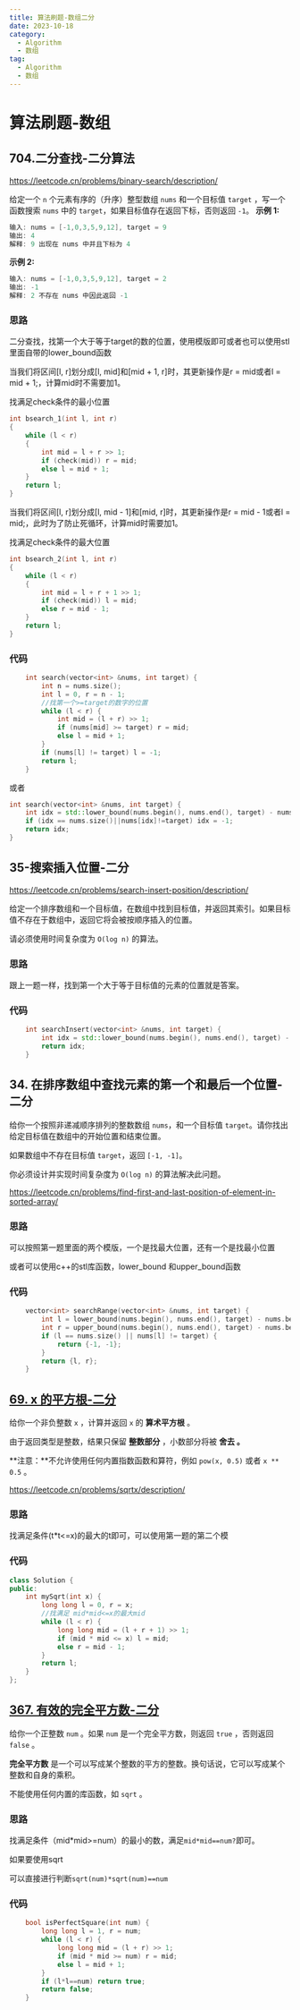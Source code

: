 ```yaml
---
title: 算法刷题-数组二分
date: 2023-10-18
category:
  - Algorithm
  - 数组
tag:
  - Algorithm
  - 数组 
---
```


# 算法刷题-数组

## 704.二分查找-二分算法

https://leetcode.cn/problems/binary-search/description/

给定一个 `n` 个元素有序的（升序）整型数组 `nums` 和一个目标值 `target` ，写一个函数搜索 `nums` 中的 `target`，如果目标值存在返回下标，否则返回 `-1`。
**示例 1:**

```cpp
输入: nums = [-1,0,3,5,9,12], target = 9
输出: 4
解释: 9 出现在 nums 中并且下标为 4
```

**示例 2:**

```cpp
输入: nums = [-1,0,3,5,9,12], target = 2
输出: -1
解释: 2 不存在 nums 中因此返回 -1
```

### 思路

二分查找，找第一个大于等于target的数的位置，使用模版即可或者也可以使用stl里面自带的lower_bound函数

当我们将区间[l, r]划分成[l, mid]和[mid + 1, r]时，其更新操作是r = mid或者l = mid + 1;，计算mid时不需要加1。

找满足check条件的最小位置

```cpp
int bsearch_1(int l, int r)
{
    while (l < r)
    {
        int mid = l + r >> 1;
        if (check(mid)) r = mid;
        else l = mid + 1;
    }
    return l;
}
```

当我们将区间[l, r]划分成[l, mid - 1]和[mid, r]时，其更新操作是r = mid - 1或者l = mid;，此时为了防止死循环，计算mid时需要加1。

找满足check条件的最大位置

```cpp
int bsearch_2(int l, int r)
{
    while (l < r)
    {
        int mid = l + r + 1 >> 1;
        if (check(mid)) l = mid;
        else r = mid - 1;
    }
    return l;
}
```

### 代码

```cpp
    int search(vector<int> &nums, int target) {
        int n = nums.size();
        int l = 0, r = n - 1;
        //找第一个>=target的数字的位置
        while (l < r) {
            int mid = (l + r) >> 1;
            if (nums[mid] >= target) r = mid;
            else l = mid + 1;
        }
        if (nums[l] != target) l = -1;
        return l;
    }
```

或者

```cpp
int search(vector<int> &nums, int target) {
    int idx = std::lower_bound(nums.begin(), nums.end(), target) - nums.begin();
    if (idx == nums.size()||nums[idx]!=target) idx = -1;
    return idx;
}
```



## 35-搜索插入位置-二分

https://leetcode.cn/problems/search-insert-position/description/

给定一个排序数组和一个目标值，在数组中找到目标值，并返回其索引。如果目标值不存在于数组中，返回它将会被按顺序插入的位置。

请必须使用时间复杂度为 `O(log n)` 的算法。

### 思路

跟上一题一样，找到第一个大于等于目标值的元素的位置就是答案。

### 代码

```cpp
    int searchInsert(vector<int> &nums, int target) {
        int idx = std::lower_bound(nums.begin(), nums.end(), target) - nums.begin();
        return idx;
    }
```

## 34. 在排序数组中查找元素的第一个和最后一个位置-二分

给你一个按照非递减顺序排列的整数数组 `nums`，和一个目标值 `target`。请你找出给定目标值在数组中的开始位置和结束位置。

如果数组中不存在目标值 `target`，返回 `[-1, -1]`。

你必须设计并实现时间复杂度为 `O(log n)` 的算法解决此问题。

https://leetcode.cn/problems/find-first-and-last-position-of-element-in-sorted-array/

### 思路

可以按照第一题里面的两个模版，一个是找最大位置，还有一个是找最小位置

或者可以使用c++的stl库函数，lower_bound 和upper_bound函数 

### 代码

```cpp
    vector<int> searchRange(vector<int> &nums, int target) {
        int l = lower_bound(nums.begin(), nums.end(), target) - nums.begin();
        int r = upper_bound(nums.begin(), nums.end(), target) - nums.begin() - 1;
        if (l == nums.size() || nums[l] != target) {
            return {-1, -1};
        }
        return {l, r};
    }
```

## [69. x 的平方根-二分](https://leetcode.cn/problems/sqrtx/)

给你一个非负整数 `x` ，计算并返回 `x` 的 **算术平方根** 。

由于返回类型是整数，结果只保留 **整数部分** ，小数部分将被 **舍去 。**

**注意：**不允许使用任何内置指数函数和算符，例如 `pow(x, 0.5)` 或者 `x ** 0.5` 。

https://leetcode.cn/problems/sqrtx/description/

### 思路

找满足条件(t*t<=x)的最大的t即可，可以使用第一题的第二个模

### 代码

```cpp
class Solution {
public:
    int mySqrt(int x) {
        long long l = 0, r = x;
        //找满足 mid*mid<=x的最大mid
        while (l < r) {
            long long mid = (l + r + 1) >> 1;
            if (mid * mid <= x) l = mid;
            else r = mid - 1;
        }
        return l;
    }
};
```

## [367. 有效的完全平方数-二分](https://leetcode.cn/problems/valid-perfect-square/)

给你一个正整数 `num` 。如果 `num` 是一个完全平方数，则返回 `true` ，否则返回 `false` 。

**完全平方数** 是一个可以写成某个整数的平方的整数。换句话说，它可以写成某个整数和自身的乘积。

不能使用任何内置的库函数，如 `sqrt` 。

### 思路

找满足条件（mid*mid>=num）的最小的数，满足`mid*mid==num?`即可。

如果要使用sqrt

可以直接进行判断`sqrt(num)*sqrt(num)==num`

### 代码

```cpp
    bool isPerfectSquare(int num) {
        long long l = 1, r = num;
        while (l < r) {
            long long mid = (l + r) >> 1;
            if (mid * mid >= num) r = mid;
            else l = mid + 1;
        }
        if (l*l==num) return true;
        return false;
    }
```

